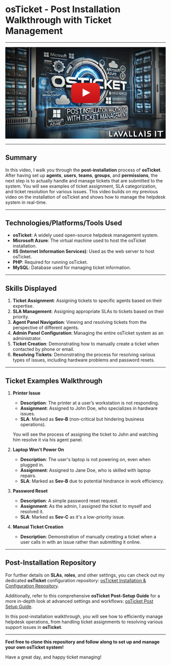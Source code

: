 # **osTicket - Post Installation Walkthrough with Ticket Management**
---
[![Watch the Full Video](https://github.com/KLavallais/KLavallais/blob/assets/osTicket%20Post%20Installation%20Walkthrough%20Thumbnail.jpg)](https://youtu.be/2X8fN3Xby9Y)



---

## **Summary**

In this video, I walk you through the **post-installation** process of **osTicket**. After having set up **agents**, **users**, **teams**, **groups**, and **permissions**, the next step is to actually handle and manage tickets that are submitted to the system. You will see examples of ticket assignment, SLA categorization, and ticket resolution for various issues. This video builds on my previous video on the installation of osTicket and shows how to manage the helpdesk system in real-time.

---

## **Technologies/Platforms/Tools Used**
- **osTicket**: A widely used open-source helpdesk management system.
- **Microsoft Azure**: The virtual machine used to host the osTicket installation.
- **IIS (Internet Information Services)**: Used as the web server to host osTicket.
- **PHP**: Required for running osTicket.
- **MySQL**: Database used for managing ticket information.

---

## **Skills Displayed**
1. **Ticket Assignment**: Assigning tickets to specific agents based on their expertise.
2. **SLA Management**: Assigning appropriate SLAs to tickets based on their priority.
3. **Agent Panel Navigation**: Viewing and resolving tickets from the perspective of different agents.
4. **Admin Panel Configuration**: Managing the entire osTicket system as an administrator.
5. **Ticket Creation**: Demonstrating how to manually create a ticket when contacted by phone or email.
6. **Resolving Tickets**: Demonstrating the process for resolving various types of issues, including hardware problems and password resets.

---

## **Ticket Examples Walkthrough**

1. **Printer Issue**
   - **Description**: The printer at a user’s workstation is not responding.
   - **Assignment**: Assigned to John Doe, who specializes in hardware issues.
   - **SLA**: Marked as **Sev-B** (non-critical but hindering business operations).
   
   You will see the process of assigning the ticket to John and watching him resolve it via his agent panel.

2. **Laptop Won't Power On**
   - **Description**: The user's laptop is not powering on, even when plugged in.
   - **Assignment**: Assigned to Jane Doe, who is skilled with laptop repairs.
   - **SLA**: Marked as **Sev-B** due to potential hindrance in work efficiency.

3. **Password Reset**
   - **Description**: A simple password reset request.
   - **Assignment**: As the admin, I assigned the ticket to myself and resolved it.
   - **SLA**: Marked as **Sev-C** as it's a low-priority issue.
   
4. **Manual Ticket Creation**
   - **Description**: Demonstration of manually creating a ticket when a user calls in with an issue rather than submitting it online.

---

## **Post-Installation Repository**

For further details on **SLAs**, **roles**, and other settings, you can check out my dedicated **osTicket** configuration repository: [osTicket Installation & Configuration Repository](https://github.com/KLavallais/osTicketInstall).

Additionally, refer to this comprehensive **osTicket Post-Setup Guide** for a more in-depth look at advanced settings and workflows: [osTicket Post Setup Guide](https://github.com/KLavallais/osTicketPostSetup).

In this post-installation walkthrough, you will see how to efficiently manage helpdesk operations, from handling ticket assignments to resolving various support issues in **osTicket**.

---

**Feel free to clone this repository and follow along to set up and manage your own osTicket system!**

Have a great day, and happy ticket managing!

